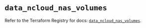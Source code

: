 # `data_ncloud_nas_volumes`

Refer to the Terraform Registry for docs: [`data_ncloud_nas_volumes`](https://registry.terraform.io/providers/navercloudplatform/ncloud/4.0.4/docs/data-sources/nas_volumes).
